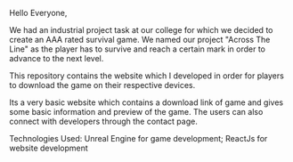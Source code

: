 Hello Everyone,

We had an industrial project task at our college for which we decided to create an AAA rated survival game. We named our project "Across The Line" as the player has to survive and reach a certain mark in order to advance to the next level.

This repository contains the website which I developed in order for players to download the game on their respective devices.

Its a very basic website which contains a download link of game and gives some basic information and preview of the game. The users can also connect with developers through the contact page.

Technologies Used:
Unreal Engine for game development; 
ReactJs for website development
